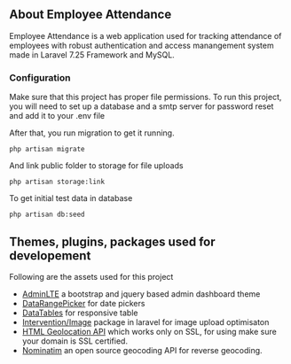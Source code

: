 ## About Employee Attendance

Employee Attendance is a web application used for tracking attendance of employees with robust authentication and access manangement system made in Laravel 7.25 Framework and MySQL.

### Configuration

Make sure that this project has proper file permissions.
To run this project, you will need to set up a database and a smtp server for password reset and add it to your .env file

After that, you run migration to get it running.

```console
php artisan migrate
```

And link public folder to storage for file uploads

```console
php artisan storage:link
```

To get initial test data in database

```console
php artisan db:seed
```

## Themes, plugins, packages used for developement
Following are the assets used for this project
-	[AdminLTE](https://adminlte.io/) a bootstrap and jquery based admin dashboard theme
-	[DataRangePicker](https://www.daterangepicker.com/) for date pickers
-	[DataTables](https://datatables.net/) for responsive table
-	[Intervention/Image](http://image.intervention.io/getting_started/installation) package in laravel for image upload optimisaton
-	[HTML Geolocation API](https://www.w3schools.com/html/html5_geolocation.asp) which works only on SSL, for using make sure your domain is SSL certified.
-	[Nominatim](https://nominatim.org/) an open source geocoding API for reverse geocoding.
